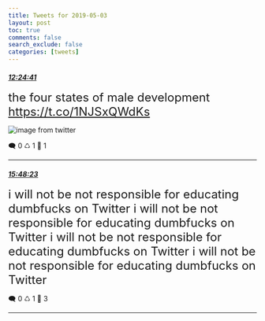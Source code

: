 ```yaml
---
title: Tweets for 2019-05-03
layout: post
toc: true
comments: false
search_exclude: false
categories: [tweets]
---
```



#### <a href = "https://twitter.com/deepfates/status/1124379266727141376">*12:24:41*</a>

<font size="5">the four states of male development  https://t.co/1NJSxQWdKs</font>

![image from twitter](/fastpages//images/D5qY49rUIAIMVUw.jpg)


🗨️ 0 ♺ 1 🤍  1   

---
    
#### <a href = "https://twitter.com/deepfates/status/1124430527505653760">*15:48:23*</a>

<font size="5">i will not be not responsible for educating dumbfucks on Twitter i will not be not responsible for educating dumbfucks on Twitter i will not be not responsible for educating dumbfucks on Twitter i will not be not responsible for educating dumbfucks on Twitter</font>



🗨️ 0 ♺ 1 🤍  3   

---
    
            
